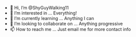 - 👋 Hi, I’m @ShyGuyWalking11
- 👀 I’m interested in ... Everything! 
- 🌱 I’m currently learning ... Anything I can
- 💞️ I’m looking to collaborate on ... Anything progressive 
- 📫 How to reach me ... Just email me for more contact info 

<!---
ShyGuyWalking11/ShyGuyWalking11 is a ✨ special ✨ repository because its `README.md` (this file) appears on your GitHub profile.
You can click the Preview link to take a look at your changes.
--->
